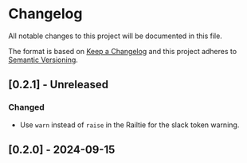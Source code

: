 # Changelog

All notable changes to this project will be documented in this file.

The format is based on [Keep a Changelog](http://keepachangelog.com/)
and this project adheres to [Semantic Versioning](http://semver.org/).

## [0.2.1] - Unreleased

### Changed

- Use `warn` instead of `raise` in the Railtie for the slack token warning.

## [0.2.0] - 2024-09-15
